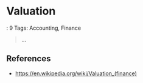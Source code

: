 # Valuation

: 9
Tags: Accounting, Finance

> …
> 

## References

- https://en.wikipedia.org/wiki/Valuation_(finance)